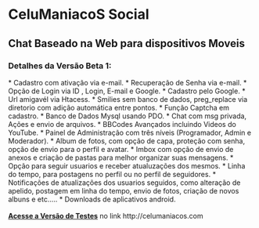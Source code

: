 <h1> CeluManiacoS Social</h1>
<h2> Chat Baseado na Web para dispositivos Moveis </h2>
<h3>Detalhes da Versão Beta 1:</h3>
* Cadastro com ativação via e-mail.
* Recuperação de Senha via e-mail.
* Opção de Login via ID , Login, E-mail e Google.
* Cadastro pelo Google.  
* Url amigavél via Htacess.
* Smilies sem banco de dados, preg_replace via diretorio com adição automática entre pontos.
* Função Captcha em cadastro.
* Banco de Dados Mysql usando PDO.
* Chat com msg privada, Ações e envio de arquivos.
* BBCodes Avançados incluindo Videos do YouTube.
* Painel de Administração com três níveis (Programador, Admin e Moderador).
* Album de fotos, com opção de capa, proteção com senha, opção de envio para o perfil e avatar.
* Imbox com opção de envio de anexos e criação de pastas para melhor organizar suas mensagens.
* Opção para seguir usuarios e receber atualuzações dos mesmos.
* Linha do tempo, para postagens no perfil ou no perfil de seguidores.
* Notificações de atualizações dos usuarios seguidos, como alteração de apelido, postagem em linha do tempo, envio de fotos, criação de novos albuns e etc.....
* Downloads de aplicativos android. 
<br/><br/><b><a href="http://celumaniacos.com">Acesse a Versão de Testes</a></b> no link http://celumaniacos.com
